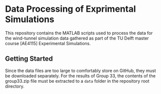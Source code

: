 # Data Processing of Exprimental Simulations

This repository contains the MATLAB scripts used to process the data for the
wind-tunnel simulation data gathered as part of the TU Delft master course
[AE4115] Experimental Simulations.

## Getting Started

Since the data files are too large to comfortably store on GitHub, they must be
downloaded separately. For the results of Group 33, the contents of the
group33.zip file must be extracted to a `data` folder in the repository root
directory.
